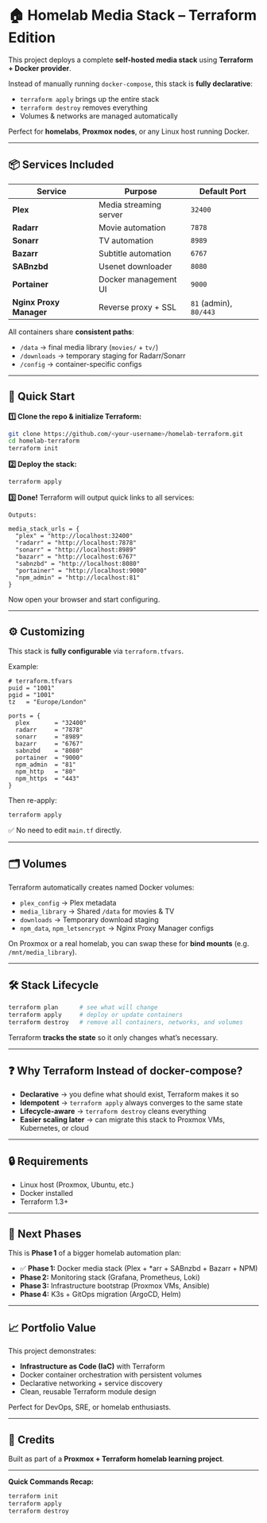 # 🏠 Homelab Media Stack – Terraform Edition

This project deploys a complete **self-hosted media stack** using **Terraform + Docker provider**.

Instead of manually running `docker-compose`, this stack is **fully declarative**:

- `terraform apply` brings up the entire stack
- `terraform destroy` removes everything
- Volumes & networks are managed automatically

Perfect for **homelabs**, **Proxmox nodes**, or any Linux host running Docker.

---

## 📦 Services Included

| Service                 | Purpose                | Default Port           |
| ----------------------- | ---------------------- | ---------------------- |
| **Plex**                | Media streaming server | `32400`                |
| **Radarr**              | Movie automation       | `7878`                 |
| **Sonarr**              | TV automation          | `8989`                 |
| **Bazarr**              | Subtitle automation    | `6767`                 |
| **SABnzbd**             | Usenet downloader      | `8080`                 |
| **Portainer**           | Docker management UI   | `9000`                 |
| **Nginx Proxy Manager** | Reverse proxy + SSL    | `81` (admin), `80/443` |

All containers share **consistent paths**:

- `/data` → final media library (`movies/` + `tv/`)
- `/downloads` → temporary staging for Radarr/Sonarr
- `/config` → container-specific configs

---

## 🚀 Quick Start

**1️⃣ Clone the repo & initialize Terraform:**

```bash
git clone https://github.com/<your-username>/homelab-terraform.git
cd homelab-terraform
terraform init
```

**2️⃣ Deploy the stack:**

```bash
terraform apply
```

**3️⃣ Done!** Terraform will output quick links to all services:

```
Outputs:

media_stack_urls = {
  "plex" = "http://localhost:32400"
  "radarr" = "http://localhost:7878"
  "sonarr" = "http://localhost:8989"
  "bazarr" = "http://localhost:6767"
  "sabnzbd" = "http://localhost:8080"
  "portainer" = "http://localhost:9000"
  "npm_admin" = "http://localhost:81"
}
```

Now open your browser and start configuring.

---

## ⚙️ Customizing

This stack is **fully configurable** via `terraform.tfvars`.

Example:

```hcl
# terraform.tfvars
puid = "1001"
pgid = "1001"
tz   = "Europe/London"

ports = {
  plex       = "32400"
  radarr     = "7878"
  sonarr     = "8989"
  bazarr     = "6767"
  sabnzbd    = "8080"
  portainer  = "9000"
  npm_admin  = "81"
  npm_http   = "80"
  npm_https  = "443"
}
```

Then re-apply:

```bash
terraform apply
```

✅ No need to edit `main.tf` directly.

---

## 🗂 Volumes

Terraform automatically creates named Docker volumes:

- `plex_config` → Plex metadata
- `media_library` → Shared `/data` for movies & TV
- `downloads` → Temporary download staging
- `npm_data`, `npm_letsencrypt` → Nginx Proxy Manager configs

On Proxmox or a real homelab, you can swap these for **bind mounts** (e.g. `/mnt/media_library`).

---

## 🛠 Stack Lifecycle

```bash
terraform plan      # see what will change
terraform apply     # deploy or update containers
terraform destroy   # remove all containers, networks, and volumes
```

Terraform **tracks the state** so it only changes what’s necessary.

---

## ❓ Why Terraform Instead of docker-compose?

- **Declarative** → you define what should exist, Terraform makes it so
- **Idempotent** → `terraform apply` always converges to the same state
- **Lifecycle-aware** → `terraform destroy` cleans everything
- **Easier scaling later** → can migrate this stack to Proxmox VMs, Kubernetes, or cloud

---

## 🔒 Requirements

- Linux host (Proxmox, Ubuntu, etc.)
- Docker installed
- Terraform 1.3+

---

## 🌱 Next Phases

This is **Phase 1** of a bigger homelab automation plan:

- ✅ **Phase 1:** Docker media stack (Plex + \*arr + SABnzbd + Bazarr + NPM)
- **Phase 2:** Monitoring stack (Grafana, Prometheus, Loki)
- **Phase 3:** Infrastructure bootstrap (Proxmox VMs, Ansible)
- **Phase 4:** K3s + GitOps migration (ArgoCD, Helm)

---

## 📈 Portfolio Value

This project demonstrates:

- **Infrastructure as Code (IaC)** with Terraform
- Docker container orchestration with persistent volumes
- Declarative networking + service discovery
- Clean, reusable Terraform module design

Perfect for DevOps, SRE, or homelab enthusiasts.

---

## 📝 Credits

Built as part of a **Proxmox + Terraform homelab learning project**.

---

**Quick Commands Recap:**

```bash
terraform init
terraform apply
terraform destroy
```
